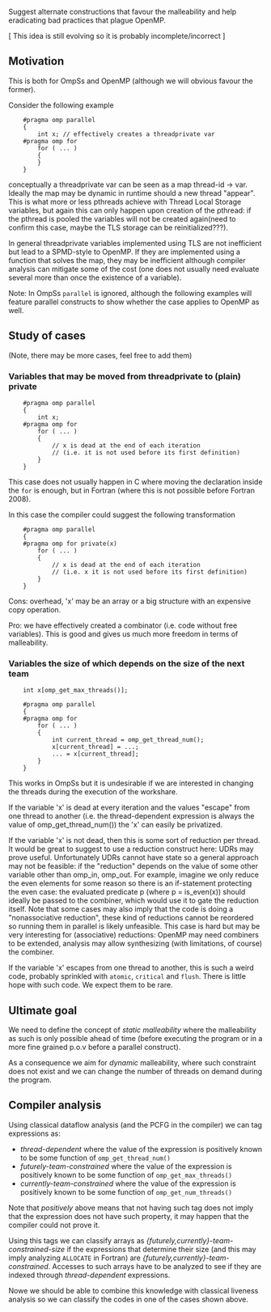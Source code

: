 
 Suggest alternate constructions that favour the malleability and help eradicating bad practices that plague OpenMP.

[ This idea is still evolving so it is probably incomplete/incorrect ]

## Motivation

This is both for OmpSs and OpenMP (although we will obvious favour the former).

Consider the following example


        #pragma omp parallel
        {
            int x; // effectively creates a threadprivate var
        #pragma omp for
            for ( ... )
            {
            }
        }

conceptually a threadprivate var can be seen as a map thread-id -> var. Ideally
the map may be dynamic in runtime should a new thread
"appear". This is what more or less pthreads achieve with Thread Local Storage
variables, but again this can only happen upon creation of the pthread: if the
pthread is pooled the variables will not be created again(need to confirm this case, maybe
the TLS storage can be reinitialized???).

In general threadprivate variables implemented using TLS are not inefficient but lead to a SPMD-style
to OpenMP. If they are implemented using a function that solves the map, they may be inefficient although
compiler analysis can mitigate some of the cost (one does not usually need evaluate several more than once the existence
of a variable).

Note: In OmpSs `parallel` is ignored, although the following examples will feature
parallel constructs to show whether the case applies to OpenMP as well.

## Study of cases

(Note, there may be more cases, feel free to add them)

### Variables that may be moved from threadprivate to (plain) private


        #pragma omp parallel
        {
            int x;
        #pragma omp for
            for ( ... )
            {
                // x is dead at the end of each iteration
                // (i.e. it is not used before its first definition)
            }
        }

This case does not usually happen in C where moving the declaration inside the `for` is enough, but in Fortran (where this is not possible before Fortran 2008).

In this case the compiler could suggest the following transformation


        #pragma omp parallel
        {
        #pragma omp for private(x)
            for ( ... )
            {
                // x is dead at the end of each iteration
                // (i.e. x it is not used before its first definition)
            }
        }

Cons: overhead, 'x' may be an array or a big structure with an expensive copy operation.

Pro: we have effectively created a combinator (i.e. code without free variables). This is good and
gives us much more freedom in terms of malleability.

### Variables the size of which depends on the size of the next team


        int x[omp_get_max_threads()];
        
        #pragma omp parallel
        {
        #pragma omp for
            for ( ... )
            {
                int current_thread = omp_get_thread_num();
                x[current_thread] = ...;
                ... = x[current_thread];
            }
        }

This works in OmpSs but it is undesirable if we are interested in changing the
threads during the execution of the workshare.

If the variable 'x' is dead at every iteration and the values "escape" from
one thread to another (i.e. the thread-dependent expression is always the value of
omp_get_thread_num()) the 'x' can easily be privatized.

If the variable 'x' is not dead, then this is some sort of reduction per
thread. It would be great to suggest to use a reduction construct here: UDRs
may prove useful. Unfortunately UDRs cannot have state so a general approach
may not be feasible: if the "reduction" depends on the value of some other
variable other than omp_in, omp_out. For example, imagine we only reduce the
even elements for some reason so there is an if-statement protecting the even
case: the evaluated predicate p (where p = is_even(x)) should ideally be passed
to the combiner, which would use it to gate the reduction itself. Note that
some cases may also imply that the code is doing a "nonassociative reduction",
these kind of reductions cannot be reordered so running them in parallel is
likely unfeasible. This case is hard but may be very interesting for
(associative) reductions: OpenMP may need combiners to be extended, analysis
may allow synthesizing (with limitations, of course) the combiner.

If the variable 'x' escapes from one thread to another, this is such a weird
code, probably sprinkled with `atomic`, `critical` and `flush`. There is little hope
with such code. We expect them to be rare.

## Ultimate goal

We need to define the concept of _static malleability_ where the malleability as such is only possible
ahead of time (before executing the program or in a more fine grained p.o.v before a parallel construct).

As a consequence we aim for _dynamic_ malleability, where such constraint does not exist and we can change
the number of threads on demand during the program.

## Compiler analysis

Using classical dataflow analysis (and the PCFG in the compiler) we can tag expressions as:

 * _thread-dependent_ where the value of the expression is positively known to be some function of `omp_get_thread_num()`
 * _futurely-team-constrained_ where the value of the expression is positively known to be some function of `omp_get_max_threads()`
 * _currently-team-constrained_ where the value of the expression is positively known to be some function of `omp_get_num_threads()`

Note that _positively_ above means that not having such tag does not imply that the expression does not have such property, it may happen that the compiler could not prove it.

Using this tags we can classify arrays as _{futurely,currently}-team-constrained-size_ if the expressions that determine their size (and this may imply analyzing `ALLOCATE` in Fortran) are _{futurely,currently}-team-constrained_. Accesses to such arrays have to be analyzed to see if they are indexed through _thread-dependent_ expressions.

Nowe we should be able to combine this knowledge with classical liveness analysis so we can classify the codes in one of the cases shown above.